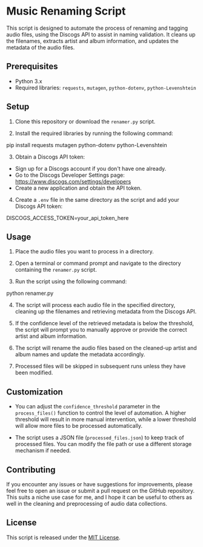 # Music Renaming Script

This script is designed to automate the process of renaming and tagging audio files, using the Discogs API to assist in naming validation. It cleans up the filenames, extracts artist and album information, and updates the metadata of the audio files.

## Prerequisites

- Python 3.x
- Required libraries: `requests`, `mutagen`, `python-dotenv`, `python-Levenshtein`

## Setup

1. Clone this repository or download the `renamer.py` script.

2. Install the required libraries by running the following command:

pip install requests mutagen python-dotenv python-Levenshtein

3. Obtain a Discogs API token:
- Sign up for a Discogs account if you don't have one already.
- Go to the Discogs Developer Settings page: https://www.discogs.com/settings/developers
- Create a new application and obtain the API token.

4. Create a `.env` file in the same directory as the script and add your Discogs API token:

DISCOGS_ACCESS_TOKEN=your_api_token_here

## Usage

1. Place the audio files you want to process in a directory.

2. Open a terminal or command prompt and navigate to the directory containing the `renamer.py` script.

3. Run the script using the following command:

python renamer.py

4. The script will process each audio file in the specified directory, cleaning up the filenames and retrieving metadata from the Discogs API.

5. If the confidence level of the retrieved metadata is below the threshold, the script will prompt you to manually approve or provide the correct artist and album information.

6. The script will rename the audio files based on the cleaned-up artist and album names and update the metadata accordingly.

7. Processed files will be skipped in subsequent runs unless they have been modified.

## Customization

- You can adjust the `confidence_threshold` parameter in the `process_files()` function to control the level of automation. A higher threshold will result in more manual intervention, while a lower threshold will allow more files to be processed automatically.

- The script uses a JSON file (`processed_files.json`) to keep track of processed files. You can modify the file path or use a different storage mechanism if needed.

## Contributing

If you encounter any issues or have suggestions for improvements, please feel free to open an issue or submit a pull request on the GitHub repository. This suits a niche use case for me, and I hope it can be useful to others as well in the cleaning and preprocessing of audio data collections.

## License

This script is released under the [MIT License](https://opensource.org/licenses/MIT).




